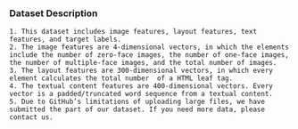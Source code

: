### Dataset Description

	1. This dataset includes image features, layout features, text features, and target labels.
	2. The image features are 4-dimensional vectors, in which the elements include the number of zero-face images, the number of one-face images, the number of multiple-face images, and the total number of images.
	3. The layout features are 300-dimensional vectors, in which every element calculates the total number  of a HTML leaf tag.
	4. The textual content features are 400-dimensional vectors. Every vector is a padded/truncated word sequence from a textual content.
	5. Due to GitHub’s limitations of uploading large files, we have submitted the part of our dataset. If you need more data, please contact us.
